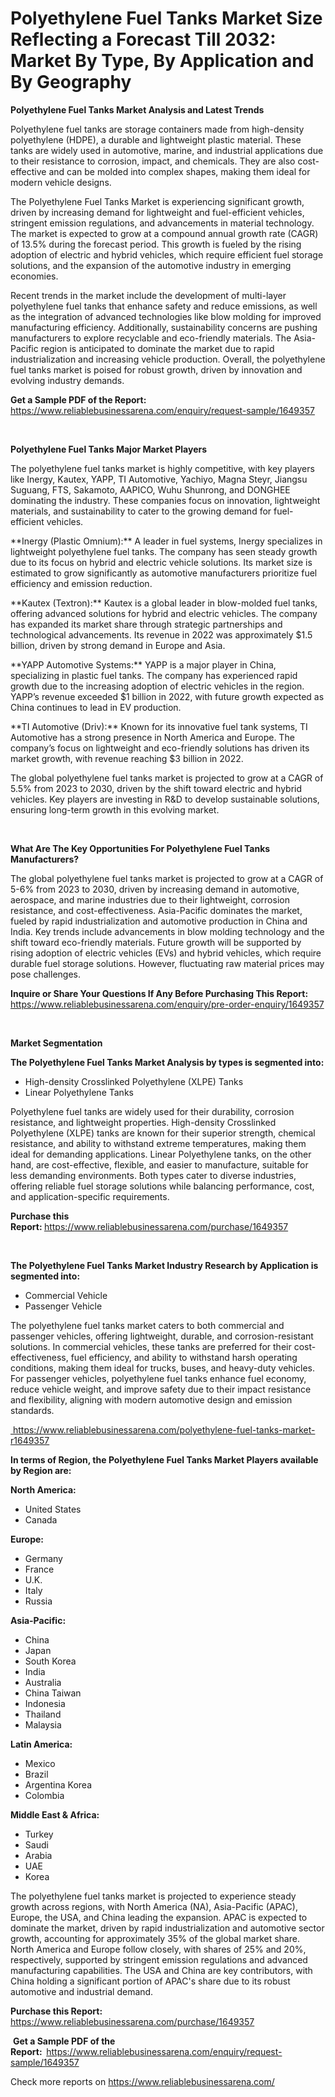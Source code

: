 <p><h1>Polyethylene Fuel Tanks Market Size Reflecting a Forecast Till 2032: Market By Type, By Application and By Geography</h1></p><p><strong>Polyethylene Fuel Tanks Market Analysis and Latest Trends</strong></p>
<p><p>Polyethylene fuel tanks are storage containers made from high-density polyethylene (HDPE), a durable and lightweight plastic material. These tanks are widely used in automotive, marine, and industrial applications due to their resistance to corrosion, impact, and chemicals. They are also cost-effective and can be molded into complex shapes, making them ideal for modern vehicle designs.</p><p>The Polyethylene Fuel Tanks Market is experiencing significant growth, driven by increasing demand for lightweight and fuel-efficient vehicles, stringent emission regulations, and advancements in material technology. The market is expected to grow at a compound annual growth rate (CAGR) of 13.5% during the forecast period. This growth is fueled by the rising adoption of electric and hybrid vehicles, which require efficient fuel storage solutions, and the expansion of the automotive industry in emerging economies.</p><p>Recent trends in the market include the development of multi-layer polyethylene fuel tanks that enhance safety and reduce emissions, as well as the integration of advanced technologies like blow molding for improved manufacturing efficiency. Additionally, sustainability concerns are pushing manufacturers to explore recyclable and eco-friendly materials. The Asia-Pacific region is anticipated to dominate the market due to rapid industrialization and increasing vehicle production. Overall, the polyethylene fuel tanks market is poised for robust growth, driven by innovation and evolving industry demands.</p></p>
<p><strong>Get a Sample PDF of the Report:&nbsp;</strong> <a href="https://www.reliablebusinessarena.com/enquiry/request-sample/1649357?utm_campaign=1892&utm_medium=2&utm_source=Github&utm_content=ia&utm_term=22012025&utm_id=polyethylene-fuel-tanks">https://www.reliablebusinessarena.com/enquiry/request-sample/1649357</a></p>
<p>&nbsp;</p>
<p><strong>Polyethylene Fuel Tanks Major Market Players</strong></p>
<p><p>The polyethylene fuel tanks market is highly competitive, with key players like Inergy, Kautex, YAPP, TI Automotive, Yachiyo, Magna Steyr, Jiangsu Suguang, FTS, Sakamoto, AAPICO, Wuhu Shunrong, and DONGHEE dominating the industry. These companies focus on innovation, lightweight materials, and sustainability to cater to the growing demand for fuel-efficient vehicles.</p><p>**Inergy (Plastic Omnium):** A leader in fuel systems, Inergy specializes in lightweight polyethylene fuel tanks. The company has seen steady growth due to its focus on hybrid and electric vehicle solutions. Its market size is estimated to grow significantly as automotive manufacturers prioritize fuel efficiency and emission reduction.</p><p>**Kautex (Textron):** Kautex is a global leader in blow-molded fuel tanks, offering advanced solutions for hybrid and electric vehicles. The company has expanded its market share through strategic partnerships and technological advancements. Its revenue in 2022 was approximately $1.5 billion, driven by strong demand in Europe and Asia.</p><p>**YAPP Automotive Systems:** YAPP is a major player in China, specializing in plastic fuel tanks. The company has experienced rapid growth due to the increasing adoption of electric vehicles in the region. YAPP’s revenue exceeded $1 billion in 2022, with future growth expected as China continues to lead in EV production.</p><p>**TI Automotive (Driv):** Known for its innovative fuel tank systems, TI Automotive has a strong presence in North America and Europe. The company’s focus on lightweight and eco-friendly solutions has driven its market growth, with revenue reaching $3 billion in 2022.</p><p>The global polyethylene fuel tanks market is projected to grow at a CAGR of 5.5% from 2023 to 2030, driven by the shift toward electric and hybrid vehicles. Key players are investing in R&D to develop sustainable solutions, ensuring long-term growth in this evolving market.</p></p>
<p>&nbsp;</p>
<p><strong>What Are The Key Opportunities For Polyethylene Fuel Tanks Manufacturers?</strong></p>
<p><p>The global polyethylene fuel tanks market is projected to grow at a CAGR of 5-6% from 2023 to 2030, driven by increasing demand in automotive, aerospace, and marine industries due to their lightweight, corrosion resistance, and cost-effectiveness. Asia-Pacific dominates the market, fueled by rapid industrialization and automotive production in China and India. Key trends include advancements in blow molding technology and the shift toward eco-friendly materials. Future growth will be supported by rising adoption of electric vehicles (EVs) and hybrid vehicles, which require durable fuel storage solutions. However, fluctuating raw material prices may pose challenges.</p></p>
<p><strong>Inquire or Share Your Questions If Any Before Purchasing This Report:</strong> <a href="https://www.reliablebusinessarena.com/enquiry/pre-order-enquiry/1649357?utm_campaign=1892&utm_medium=2&utm_source=Github&utm_content=ia&utm_term=22012025&utm_id=polyethylene-fuel-tanks">https://www.reliablebusinessarena.com/enquiry/pre-order-enquiry/1649357</a></p>
<p>&nbsp;</p>
<p><strong>Market Segmentation</strong></p>
<p><strong>The Polyethylene Fuel Tanks Market Analysis by types is segmented into:</strong></p>
<p><ul><li>High-density Crosslinked Polyethylene (XLPE) Tanks</li><li>Linear Polyethylene Tanks</li></ul></p>
<p><p>Polyethylene fuel tanks are widely used for their durability, corrosion resistance, and lightweight properties. High-density Crosslinked Polyethylene (XLPE) tanks are known for their superior strength, chemical resistance, and ability to withstand extreme temperatures, making them ideal for demanding applications. Linear Polyethylene tanks, on the other hand, are cost-effective, flexible, and easier to manufacture, suitable for less demanding environments. Both types cater to diverse industries, offering reliable fuel storage solutions while balancing performance, cost, and application-specific requirements.</p></p>
<p><strong>Purchase this Report:&nbsp;</strong><a href="https://www.reliablebusinessarena.com/purchase/1649357?utm_campaign=1892&utm_medium=2&utm_source=Github&utm_content=ia&utm_term=22012025&utm_id=polyethylene-fuel-tanks">https://www.reliablebusinessarena.com/purchase/1649357</a></p>
<p>&nbsp;</p>
<p><strong>The Polyethylene Fuel Tanks Market Industry Research by Application is segmented into:</strong></p>
<p><ul><li>Commercial Vehicle</li><li>Passenger Vehicle</li></ul></p>
<p><p>The polyethylene fuel tanks market caters to both commercial and passenger vehicles, offering lightweight, durable, and corrosion-resistant solutions. In commercial vehicles, these tanks are preferred for their cost-effectiveness, fuel efficiency, and ability to withstand harsh operating conditions, making them ideal for trucks, buses, and heavy-duty vehicles. For passenger vehicles, polyethylene fuel tanks enhance fuel economy, reduce vehicle weight, and improve safety due to their impact resistance and flexibility, aligning with modern automotive design and emission standards.</p></p>
<p><a href="https://www.reliablebusinessarena.com/polyethylene-fuel-tanks-market-r1649357?utm_campaign=1892&utm_medium=2&utm_source=Github&utm_content=ia&utm_term=22012025&utm_id=polyethylene-fuel-tanks">&nbsp;https://www.reliablebusinessarena.com/polyethylene-fuel-tanks-market-r1649357</a></p>
<p><strong>In terms of Region, the Polyethylene Fuel Tanks Market Players available by Region are:</strong></p>
<p>
    <p> <strong> North America: </strong>
        <ul>
            <li>United States</li>
            <li>Canada</li>
        </ul>
        </p> 
    <p> <strong> Europe: </strong>
        <ul>
            <li>Germany</li>
            <li>France</li>
            <li>U.K.</li>
            <li>Italy</li>
            <li>Russia</li>
        </ul>
        </p> 
    <p> <strong> Asia-Pacific: </strong>
        <ul>
            <li>China</li>
            <li>Japan</li>
            <li>South Korea</li>
            <li>India</li>
            <li>Australia</li>
            <li>China Taiwan</li>
            <li>Indonesia</li>
            <li>Thailand</li>
            <li>Malaysia</li>
        </ul>
        </p> 
    <p> <strong> Latin America: </strong>
        <ul>
            <li>Mexico</li>
            <li>Brazil</li>
            <li>Argentina Korea</li>
            <li>Colombia</li>
        </ul>
        </p> 
    <p> <strong> Middle East & Africa: </strong>
        <ul>
            <li>Turkey</li>
            <li>Saudi</li>
            <li>Arabia</li>
            <li>UAE</li>
            <li>Korea</li>
        </ul>
    </p>
    </p>
<p><p>The polyethylene fuel tanks market is projected to experience steady growth across regions, with North America (NA), Asia-Pacific (APAC), Europe, the USA, and China leading the expansion. APAC is expected to dominate the market, driven by rapid industrialization and automotive sector growth, accounting for approximately 35% of the global market share. North America and Europe follow closely, with shares of 25% and 20%, respectively, supported by stringent emission regulations and advanced manufacturing capabilities. The USA and China are key contributors, with China holding a significant portion of APAC's share due to its robust automotive and industrial demand.</p></p>
<p><strong>Purchase this Report: </strong><a href="https://www.reliablebusinessarena.com/purchase/1649357?utm_campaign=1892&utm_medium=2&utm_source=Github&utm_content=ia&utm_term=22012025&utm_id=polyethylene-fuel-tanks">https://www.reliablebusinessarena.com/purchase/1649357</a></p>
<p>&nbsp;<strong>Get a Sample PDF of the Report:&nbsp;&nbsp;</strong><a href="https://www.reliablebusinessarena.com/enquiry/request-sample/1649357?utm_campaign=1892&utm_medium=2&utm_source=Github&utm_content=ia&utm_term=22012025&utm_id=polyethylene-fuel-tanks">https://www.reliablebusinessarena.com/enquiry/request-sample/1649357</a></p>
<p><strong></strong></p>
<p>Check more reports on <a href="https://www.reliablebusinessarena.com/?utm_campaign=1892&utm_medium=2&utm_source=Github&utm_content=ia&utm_term=22012025&utm_id=polyethylene-fuel-tanks">https://www.reliablebusinessarena.com/</a></p>